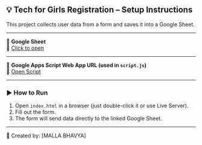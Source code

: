 ## 💡 Tech for Girls Registration – Setup Instructions

This project collects user data from a form and saves it into a Google Sheet.

---

🔗 **Google Sheet**  
📎 [Click to open](https://docs.google.com/spreadsheets/d/1r30QAdw5wbF883_mS3gFJJo2Fl_RR1rLj6BDRMI2hyM/edit?usp=sharing)

---

🚀 **Google Apps Script Web App URL (used in `script.js`)**  
📎 [Open Script](https://script.google.com/macros/s/AKfycbwiPuge5QEaBNlST_45SA5e7vac0OCajz-6sRLDgJ-qfeBNtc1CGlyxV4His4T556moug/exec)

---

### ▶️ How to Run

1. Open `index.html` in a browser (just double-click it or use Live Server).
2. Fill out the form.
3. The form will send data directly to the linked Google Sheet.

---

📌 Created by: [MALLA BHAVYA]
